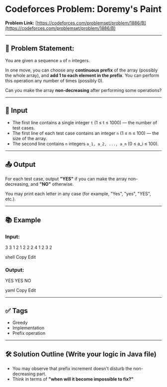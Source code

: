 # Codeforces Problem: Doremy's Paint

**Problem Link:** [https://codeforces.com/problemset/problem/1886/B](https://codeforces.com/problemset/problem/1886/B)

---

## 🧠 Problem Statement:

You are given a sequence `a` of `n` integers.

In one move, you can choose any **continuous prefix** of the array (possibly the whole array), and **add 1 to each element in the prefix**. You can perform this operation any number of times (possibly 0).

Can you make the array **non-decreasing** after performing some operations?

---

## 📝 Input

- The first line contains a single integer `t` (1 ≤ t ≤ 1000) — the number of test cases.
- The first line of each test case contains an integer `n` (1 ≤ n ≤ 100) — the size of the array.
- The second line contains `n` integers `a_1, a_2, ..., a_n` (0 ≤ a_i ≤ 100).

---

## 📤 Output

For each test case, output **"YES"** if you can make the array non-decreasing, and **"NO"** otherwise.

You may print each letter in any case (for example, "Yes", "yes", "YES", etc.).

---

## 📚 Example

### Input:
3
3
1 2 1
2
2 2
4
1 2 3 2

shell
Copy
Edit

### Output:
YES
YES
NO

yaml
Copy
Edit

---

## ✅ Tags

- Greedy
- Implementation
- Prefix operation

---

## 🛠️ Solution Outline (Write your logic in Java file)

- You may observe that prefix increment doesn't disturb the non-decreasing part.
- Think in terms of **"when will it become impossible to fix?"**

